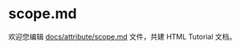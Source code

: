 scope.md
===

欢迎您编辑 <a target="__blank" href="https://github.com/jaywcjlove/html-tutorial/blob/main/docs/attribute/scope.md">docs/attribute/scope.md</a> 文件，共建 HTML Tutorial 文档。
